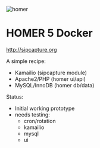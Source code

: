 
![homer](http://i.imgur.com/ViXcGAD.png)

# HOMER 5 Docker
http://sipcapture.org

A simple recipe:

* Kamailio (sipcapture module)
* Apache2/PHP (homer ui/api)
* MySQL/InnoDB (homer db/data)

Status:

* Initial working prototype
* needs testing:
  * cron/rotation 
  * kamailio 
  * mysql 
  * ui 


